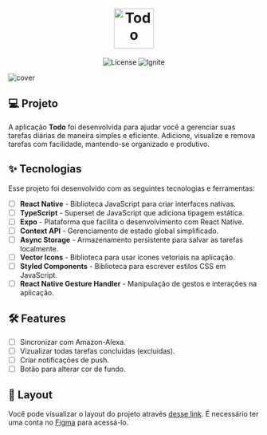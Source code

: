 
<h1 align="center">
  <img alt="Todo" height="80" title="Todo App" src=".github/logo.png" />
</h1>

<p align="center">
  <img alt="License" src="https://img.shields.io/static/v1?label=license&message=MIT&color=E51C44&labelColor=0A1033">

  <img src="https://img.shields.io/static/v1?label=Rocketseat&message=Ignite&color=E51C44&labelColor=0A1033" alt="Ignite" />
</p>

![cover](.github/cover.png?style=flat)

## 💻 Projeto

A aplicação **Todo** foi desenvolvida para ajudar você a gerenciar suas tarefas diárias de maneira simples e eficiente. Adicione, visualize e remova tarefas com facilidade, mantendo-se organizado e produtivo.

## ✨ Tecnologias

Esse projeto foi desenvolvido com as seguintes tecnologias e ferramentas:

-   [ ] **React Native** - Biblioteca JavaScript para criar interfaces nativas.
-   [ ] **TypeScript** - Superset de JavaScript que adiciona tipagem estática.
-   [ ] **Expo** - Plataforma que facilita o desenvolvimento com React Native.
-   [ ] **Context API** - Gerenciamento de estado global simplificado.
-   [ ] **Async Storage** - Armazenamento persistente para salvar as tarefas localmente.
-   [ ] **Vector Icons** - Biblioteca para usar ícones vetoriais na aplicação.
-   [ ] **Styled Components** - Biblioteca para escrever estilos CSS em JavaScript.
-   [ ] **React Native Gesture Handler** - Manipulação de gestos e interações na aplicação.

## :hammer_and_wrench: Features

-   [ ] Sincronizar com Amazon-Alexa.
-   [ ] Vizualizar todas tarefas concluidas (excluidas).
-   [ ] Criar notificações de push.
-   [ ] Botão para alterar cor de fundo.

## 🔖 Layout

Você pode visualizar o layout do projeto através [desse link](https://www.figma.com/community/file/991338130828322960). É necessário ter uma conta no [Figma](http://figma.com/) para acessá-lo.


